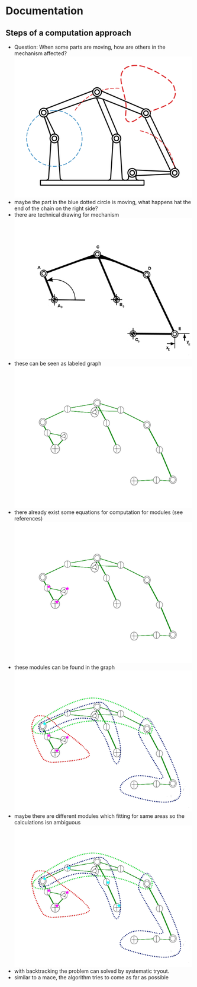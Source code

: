 # Documentation
## Steps of a computation approach
- Question: When some parts are moving, how are others in the mechanism affected?
![Screenshot](images/mechanism_with_moving_joints.png "")
- maybe the part in the blue dotted circle is moving, what happens hat the end of the chain on the right side?
- there are technical drawing for mechanism
![Screenshot](images/plain_mechanism.png "")
- these can be seen as labeled graph
![Screenshot](images/mechanism_as_labeled_graph.png "")
- there already exist some equations for computation for modules (see references)
![Screenshot](images/find_fitting_modules_in_labeled_graph.png "")
- these modules can be found in the graph
![Screenshot](images/find_fitting_modules_in_labeled_graph_ambiguous.png "")
- maybe there are different modules which fitting for same areas so the calculations isn ambiguous
![Screenshot](images/find_fitting_modules_in_labeled_graph_with_backtracking.png "")
- with backtracking the problem can solved by systematic tryout.
- similar to a mace, the algorithm tries to come as far as possible
